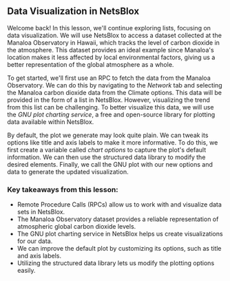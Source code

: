 ## Data Visualization in NetsBlox

Welcome back! In this lesson, we'll continue exploring lists, focusing on data visualization. We will use NetsBlox to access a dataset collected at the Manaloa Observatory in Hawaii, which tracks the level of carbon dioxide in the atmosphere. This dataset provides an ideal example since Manaloa's location makes it less affected by local environmental factors, giving us a better representation of the global atmosphere as a whole.

To get started, we'll first use an RPC to fetch the data from the Manaloa Observatory. We can do this by navigating to the *Network* tab and selecting the Manaloa carbon dioxide data from the Climate options. This data will be provided in the form of a list in NetsBlox. However, visualizing the trend from this list can be challenging. To better visualize this data, we will use the _GNU plot charting service_, a free and open-source library for plotting data available within NetsBlox.

By default, the plot we generate may look quite plain. We can tweak its options like title and axis labels to make it more informative. To do this, we first create a variable called _chart options_ to capture the plot's default information. We can then use the structured data library to modify the desired elements. Finally, we call the GNU plot with our new options and data to generate the updated visualization.

### Key takeaways from this lesson:
- Remote Procedure Calls (RPCs) allow us to work with and visualize data sets in NetsBlox.
- The Manaloa Observatory dataset provides a reliable representation of atmospheric global carbon dioxide levels.
- The GNU plot charting service in NetsBlox helps us create visualizations for our data.
- We can improve the default plot by customizing its options, such as title and axis labels.
- Utilizing the structured data library lets us modify the plotting options easily.
